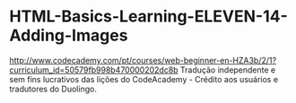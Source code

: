 HTML-Basics-Learning-ELEVEN-14-Adding-Images
============================================

http://www.codecademy.com/pt/courses/web-beginner-en-HZA3b/2/1?curriculum_id=50579fb998b470000202dc8b Tradução independente e sem fins lucrativos das lições do CodeAcademy - Crédito aos usuários e tradutores do Duolingo.
